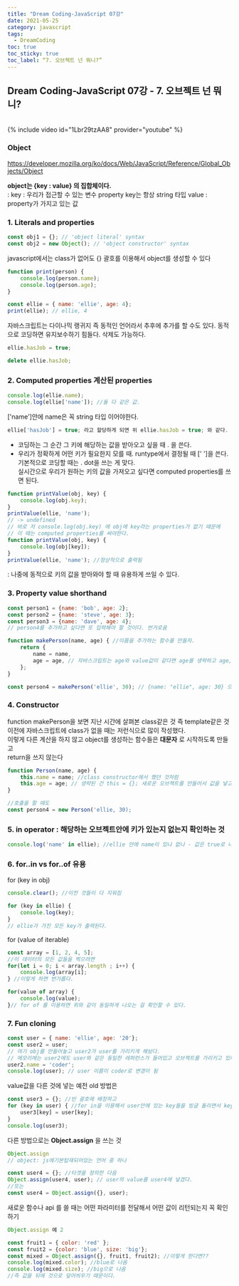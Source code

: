 ```yaml
---
title: "Dream Coding-JavaScript 07강"
date: 2021-05-25
category: javascript
tags:
  - DreamCoding
toc: true
toc_sticky: true
toc_label: “7. 오브젝트 넌 뭐니?”
---
```


## Dream Coding-JavaScript 07강 - 7. 오브젝트 넌 뭐니?
<link rel="stylesheet" type="text/css" href="/assets/CSS/markdown.css">

<br>
{% include video id="1Lbr29tzAA8" provider="youtube" %}
<br>

### Object
<https://developer.mozilla.org/ko/docs/Web/JavaScript/Reference/Global_Objects/Object>

__object는 {key : value} 의 집합체이다.__  
    : key : 우리가 접근할 수 있는 변수 property key는 항상 string 타입
      value : property가 가지고 있는 값  

### 1. Literals and properties

```javascript
const obj1 = {}; // 'object literal' syntax
const obj2 = new Object(); // 'object constructor' syntax
```
javascript에서는 class가 없어도 {} 괄호를 이용해서 object를 생성할 수 있다

```javascript
function print(person) {
    console.log(person.name);
    console.log(person.age);
}

const ellie = { name: 'ellie', age: 4};
print(ellie); // ellie, 4 
```


자바스크립트는 다이나믹 랭귀지 즉 동적인 언어라서 추후에 추가를 할 수도 있다.
동적으로 코딩하면 유지보수하기 힘들다. 
삭제도 가능하다.
```javascript
ellie.hasJob = true;

delete ellie.hasJob;
```

### 2. Computed properties 계산된 properties  
```javascript
console.log(ellie.name);
console.log(ellie['name']); //둘 다 같은 값. 
```
['name']안에 name은 꼭 string 타입 이어야한다. 
```javascript
ellie['hasJob'] = true; 라고 할당하게 되면 위 ellie.hasJob = true; 와 같다.
```
- 코딩하는 그 순간 그 키에 해당하는 값을 받아오고 싶을 때 . 을 쓴다.   
- 우리가 정확하게 어떤 키가 필요한지 모를 때. runtype에서 결정될 때 [' ']을 쓴다. 
기본적으로 코딩할 때는 . dot을 쓰는 게 맞다.   
실시간으로 우리가 원하는 키의 값을 가져오고 싶다면 computed properties를 쓰면 된다. 

```javascript
function printValue(obj, key) {
    console.log(obj.key);
}
printValue(ellie, 'name');
// -> undefined 
// 바로 저 console.log(obj.key) 에 obj에 key라는 properties가 없기 때문에 
// 이 때는 computed properties를 써야한다.
function printValue(obj, key) {
    console.log(obj[key]);
}
printValue(ellie, 'name'); //정상적으로 출력됨
```
: 나중에 동적으로 키의 값을 받아와야 할 때 유용하게 쓰일 수 있다. 

### 3. Property value shorthand  
```javascript
const person1 = {name: 'bob', age: 2};
const person2 = {name: 'steve', age: 3};
const person3 = {name: 'dave', age: 4};
// person4를 추가하고 싶다면 또 입력해야 할 것이다. 번거로움

function makePerson(name, age) { //이름을 추가하는 함수를 만들자.
    return {
        name = name,
        age = age, // 자바스크립트는 age와 value값이 같다면 age를 생략하고 age, 만 적어도 된다. 
    };
}

const person4 = makePerson('ellie', 30); // {name: "ellie", age: 30} 으로 나온다. 
```



### 4. Constructor
function makePerson을 보면 지난 시간에 살펴본 class같은 것 즉 template같은 것  
이전에 자바스크립트에 class가 없을 때는 저런식으로 많이 작성했다.  
이렇게 다른 계산을 하지 않고 object를 생성하는 함수들은 __대문자__ 로 시작하도록 만들고  
return을 쓰지 않는다 

```javascript
function Person(name, age) {
    this.name = name; //class constructor에서 했던 것처럼
    this.age = age; // 생략된 건 this = {}; 새로운 오브젝트를 만들어서 값을 넣고 결국엔 return해주는 것 
}

//호출을 할 때도 
const person4 = new Person('ellie, 30);
```

### 5. in operator : 해당하는 오브젝트안에 키가 있는지 없는지 확인하는 것 

```javascript
console.log('name' in ellie); //ellie 안에 name이 있나 없나 - 값은 true로 나온다.
```


### 6. for..in vs for..of  유용

for (key in obj) 
```javascript 
console.clear(); //이전 것들이 다 지워짐 

for (key in ellie) {
    console.log(key);
}
// ellie가 가진 모든 key가 출력된다. 
```

for (value of iterable)
```javascript 
const array = [1, 2, 4, 5];
//이 데이터의 모든 값들을 찍으려면
for(let i = 0; i < array.length ; i++) {
    console.log(array[i];
} //이렇게 하면 번거롭다. 

for(value of array) {
    console.log(value);
}// for of 를 이용하면 위와 같이 동일하게 나오는 걸 확인할 수 있다. 
```
### 7. Fun cloning
 
```javascript 
const user = { name: 'ellie', age: '20'};
const user2 = user;
// 여기 obj를 만들어놓고 user2가 user를 가리키게 해놨다. 
// 메모리에는 user2에도 user와 같은 동일한 레퍼런스가 들어있고 오브젝트를 가리키고 있다.
user2.name = 'coder';
console.log(user); // user 이름이 coder로 변경이 됨
```
value값을 다른 것에 넣는 예전 old 방법은 

```javascript 
const user3 = {}; //빈 괄호에 배정하고 
for (key in user) { //for in을 이용해서 user안에 있는 key들을 빙글 돌리면서 key를 user3에 넣는 것 
    user3[key] = user[key];
}
console.log(user3);
```
다른 방법으로는 __Object.assign__ 을 쓰는 것 
```javascript 
Object.assign 
// object: js에기본탑재되어있는 언어 중 하나 

const user4 = {}; //타겟을 정의한 다음
Object.assign(user4, user); // user의 value를 user4에 넣겠다. 
//또는
const user4 = Object.assign({}, user); 

```
새로운 함수나 api 를 쓸 때는
어떤 파라미터를 전달해서 어떤 값이 리턴되는지 꼭 확인하기

```javascript 
Object.assign 예 2 

const fruit1 = { color: 'red' };
const fruit2 = {color: 'blue', size: 'big'};
const mixed = Object.assign({}, fruit1, fruit2); //이렇게 한다면??
console.log(mixed.color); //blue로 나옴
console.log(mixed.size); //big으로 나옴
//즉 값을 뒤에 것으로 덮어씌우기 때문이다. 
```
